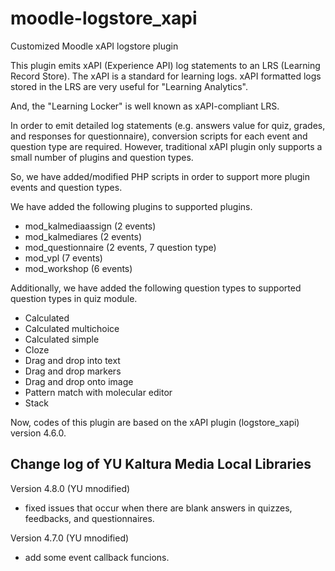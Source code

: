 # moodle-logstore_xapi
Customized Moodle xAPI logstore plugin

This plugin emits xAPI (Experience API) log statements to an LRS (Learning Record Store).
The xAPI is a standard for learning logs.
xAPI formatted logs stored in the LRS are very useful for "Learning Analytics".

And, the "Learning Locker" is well known as xAPI-compliant LRS.

In order to emit detailed log statements (e.g. answers value for quiz, grades, and responses for questionnaire), conversion scripts for each event and question type are required.
However, traditional xAPI plugin only supports a small number of plugins and question types.

So, we have added/modified PHP scripts in order to support more plugin events and question types.

We have added the following plugins to supported plugins.

- mod_kalmediaassign (2 events)
- mod_kalmediares (2 events)
- mod_questionnaire (2 events, 7 question type)
- mod_vpl (7 events)
- mod_workshop (6 events)

Additionally, we have added the following question types to supported question types in quiz module.

- Calculated
- Calculated multichoice
- Calculated simple
- Cloze
- Drag and drop into text
- Drag and drop markers
- Drag and drop onto image
- Pattern match with molecular editor
- Stack

Now, codes of this plugin are based on the xAPI plugin (logstore_xapi) version 4.6.0.

Change log of YU Kaltura Media Local Libraries
------

Version 4.8.0 (YU mnodified)

* fixed issues that occur when there are blank answers in quizzes, feedbacks, and questionnaires.

Version 4.7.0 (YU mnodified)

* add some event callback funcions.
